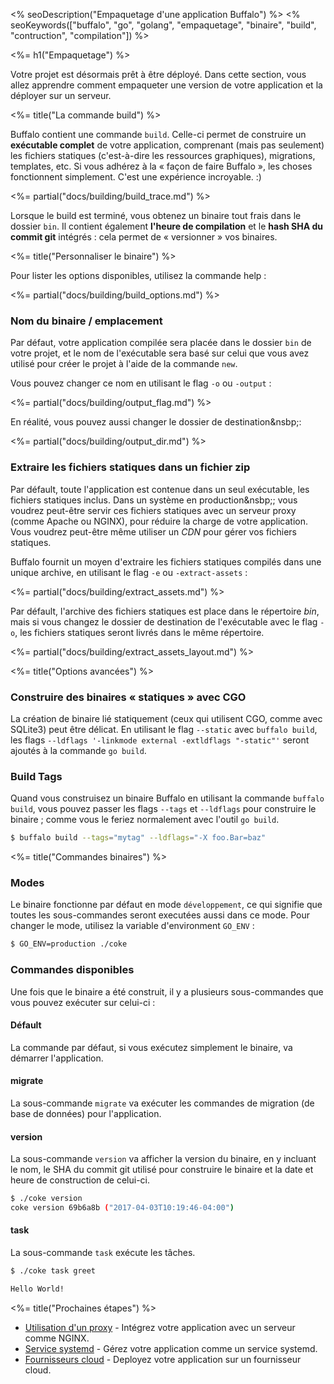 <% seoDescription("Empaquetage d'une application Buffalo") %>
<% seoKeywords(["buffalo", "go", "golang", "empaquetage", "binaire", "build", "contruction", "compilation"]) %>

<%= h1("Empaquetage") %>

Votre projet est désormais prêt à être déployé. Dans cette section, vous allez apprendre comment empaqueter une version de votre application et la déployer sur un serveur.

<%= title("La commande build") %>

Buffalo contient une commande `build`. Celle-ci permet de construire un **exécutable complet** de votre application, comprenant (mais pas seulement) les fichiers statiques (c'est-à-dire les ressources graphiques), migrations, templates, etc. Si vous adhérez à la «&nbsp;façon de faire Buffalo&nbsp;», les choses fonctionnent simplement. C'est une expérience incroyable. :)

<%= partial("docs/building/build_trace.md") %>

Lorsque le build est terminé, vous obtenez un binaire tout frais dans le dossier `bin`. Il contient également **l'heure de compilation** et le **hash SHA du commit git** intégrés&nbsp;: cela permet de «&nbsp;versionner&nbsp;» vos binaires.

<%= title("Personnaliser le binaire") %>

Pour lister les options disponibles, utilisez la commande help&nbsp;:

<%= partial("docs/building/build_options.md") %>

### Nom du binaire / emplacement

Par défaut, votre application compilée sera placée dans le dossier `bin` de votre projet, et le nom de l'exécutable sera basé sur celui que vous avez utilisé pour créer le projet à l'aide de la commande `new`.

Vous pouvez changer ce nom en utilisant le flag `-o` ou `-output`&nbsp;:

<%= partial("docs/building/output_flag.md") %>

En réalité, vous pouvez aussi changer le dossier de destination&nsbp;:

<%= partial("docs/building/output_dir.md") %>

### Extraire les fichiers statiques dans un fichier zip

Par défault, toute l'application est contenue dans un seul exécutable, les fichiers statiques inclus. Dans un système en production&nsbp;; vous voudrez peut-être servir ces fichiers statiques avec un serveur proxy (comme Apache ou NGINX), pour réduire la charge de votre application. Vous voudrez peut-être même utiliser un *CDN* pour gérer vos fichiers statiques.

Buffalo fournit un moyen d'extraire les fichiers statiques compilés dans une unique archive, en utilisant le flag `-e` ou `-extract-assets`&nbsp;:

<%= partial("docs/building/extract_assets.md") %>

Par défault, l'archive des fichiers statiques est place dans le répertoire *bin*, mais si vous changez le dossier de destination de l'exécutable avec le flag `-o`, les fichiers statiques seront livrés dans le même répertoire.

<%= partial("docs/building/extract_assets_layout.md") %>

<%= title("Options avancées") %>

### Construire des binaires « statiques » avec CGO

La création de binaire lié statiquement (ceux qui utilisent CGO, comme avec SQLite3) peut être délicat. En utilisant le flag `--static` avec `buffalo build`, les flags `--ldflags '-linkmode external -extldflags "-static"'` seront ajoutés à la commande `go build`.

### Build Tags

Quand vous construisez un binaire Buffalo en utilisant la commande `buffalo build`, vous pouvez passer les flags `--tags` et `--ldflags` pour construire le binaire&nbsp;; comme vous le feriez normalement avec l'outil `go build`.

```bash
$ buffalo build --tags="mytag" --ldflags="-X foo.Bar=baz"
```

<%= title("Commandes binaires") %>

### Modes
Le binaire fonctionne par défaut en mode `développement`, ce qui signifie que toutes les sous-commandes seront executées aussi dans ce mode. Pour changer le mode, utilisez la variable d'environment `GO_ENV`&nbsp;:

```bash
$ GO_ENV=production ./coke
```

### Commandes disponibles

Une fois que le binaire a été construit, il y a plusieurs sous-commandes que vous pouvez exécuter sur celui-ci&nbsp;:

#### Défault

La commande par défaut, si vous exécutez simplement le binaire, va démarrer l'application.

#### migrate

La sous-commande `migrate` va exécuter les commandes de migration (de base de données) pour l'application.

#### version

La sous-commande `version` va afficher la version du binaire, en y incluant le nom, le SHA du commit git utilisé pour construire le binaire et la date et heure de construction de celui-ci.

```bash
$ ./coke version
coke version 69b6a8b ("2017-04-03T10:19:46-04:00")
```

#### task

La sous-commande `task` exécute les tâches.

```bash
$ ./coke task greet

Hello World!
```

<%= title("Prochaines étapes") %>

* [Utilisation d'un proxy](/fr/docs/deploy/proxy) - Intégrez votre application avec un serveur comme NGINX.
* [Service systemd](/fr/docs/deploy/systemd) - Gérez votre application comme un service systemd.
* [Fournisseurs cloud](/fr/docs/deploy/providers) - Deployez votre application sur un fournisseur cloud.